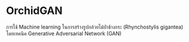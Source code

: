 # OrchidGAN
การใช้ Machine learning ในการสร้างรูปกล้วยไม้ป่าช้างกระ (Rhynchostylis gigantea) โดยเทคนิค Generative Adversarial Network (GAN)
